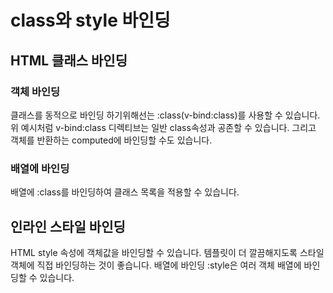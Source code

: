 # class와 style 바인딩
## HTML 클래스 바인딩
### 객체 바인딩
클래스를 동적으로 바인딩 하기위해선는 :class(v-bind:class)를 사용할 수 있습니다.
위 예시처럼 v-bind:class 디렉티브는 일반 class속성과 공존할 수 있습니다. 그리고 객체를 반환하는 computed에 바인딩할 수도 있습니다.
### 배열에 바인딩
배열에 :class를 바인딩하여 클래스 목록을 적용할 수 있습니다.

## 인라인 스타일 바인딩
HTML style 속성에 객체값을 바인딩할 수 있습니다.
템플릿이 더 깔끔해지도록 스타일 객체에 직접 바인딩하는 것이 좋습니다.
배열에 바인딩
:style은 여러 객체 배열에 바인딩할 수 있습니다.